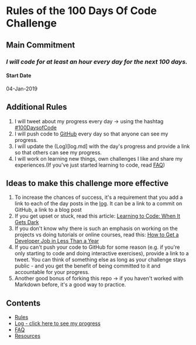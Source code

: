 # Rules of the 100 Days Of Code Challenge

## Main Commitment
### *I will code for at least an hour every day for the next 100 days.*

#### Start Date
04-Jan-2019

## Additional Rules
1. I will tweet about my progress every day -> using the hashtag [#100DaysofCode](https://twitter.com/search?q=%23100DaysOfCode)
2. I will push code to [GitHub](https://github.com/NavinNavi19) every day so that anyone can see my progress.
3. I will update the (Log)[log.md] with the day's progress and provide a link so that others can see my progress.
5. I will work on learning new things, own challenges I like and share my experiences.(If you've just started learning to code, read [FAQ](FAQ.md))


## Ideas to make this challenge more effective
1. To increase the chances of success, it's a requirement that you add a link to each of the day posts in the [log](log.md). It can be a link to a commit on GitHub, a link to a blog post
2. If you get upset or stuck, read this article: [Learning to Code: When It Gets Dark](https://medium.freecodecamp.com/learning-to-code-when-it-gets-dark-e485edfb58fd)
3. If you don't know why there is such an emphasis on working on the projects vs doing tutorials or online courses, read this: [How to Get a Developer Job in Less Than a Year](https://medium.freecodecamp.com/how-to-get-a-developer-job-in-less-than-a-year-c27bbfe71645)
4. If you can't push your code to GitHub for some reason (e.g. if you're only starting to code and doing interactive exercises), provide a link to a tweet. You can think of something else as long as your challenge stays public - and you get the benefit of being committed to it and accountable for your progress.
5. Another good bonus of forking this repo -> if you haven't worked with Markdown before, it's a good way to practice.

## Contents
* [Rules](rules.md)
* [Log - click here to see my progress](log.md)
* [FAQ](FAQ.md)
* [Resources](resources.md)